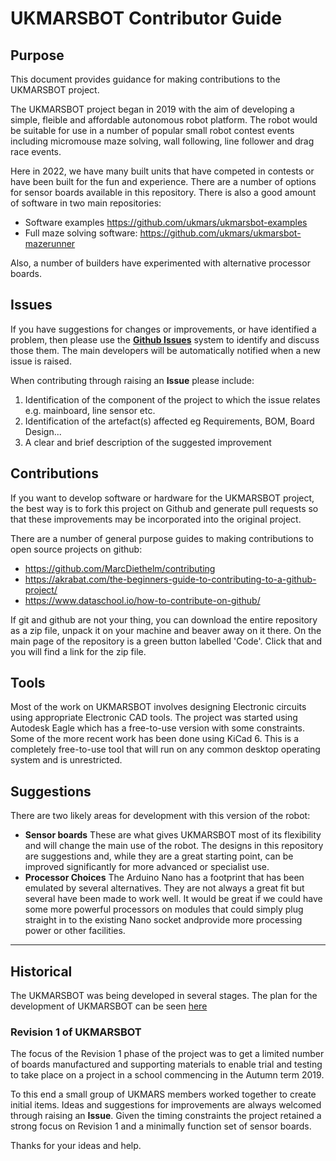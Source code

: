 # UKMARSBOT Contributor Guide
## Purpose
This document provides guidance for making contributions to the UKMARSBOT project.

The UKMARSBOT project began in 2019 with the aim of developing a simple, fleible and affordable autonomous robot platform. The robot would be suitable for use in a number of popular small robot contest events including micromouse maze solving, wall following, line follower and drag race events. 

Here in 2022, we have many built units that have competed in contests or have been built for the fun and experience. There are a number of options for sensor boards available in this repository. There is also a good amount of software in two main repositories:
 
 - Software examples https://github.com/ukmars/ukmarsbot-examples
 - Full maze solving software: https://github.com/ukmars/ukmarsbot-mazerunner

Also, a number of builders have experimented with alternative processor boards.

## Issues

If you have suggestions for changes or improvements, or have identified a problem, then please use the [__Github Issues__](https://github.com/ukmars/ukmarsbot/issues) system to identify and discuss those them. The main developers will be automatically notified when a new issue is raised.

When contributing through raising an __Issue__ please include:
1. Identification of the component of the project to which the issue relates e.g. mainboard, line sensor etc.
1. Identification of the artefact(s) affected eg Requirements, BOM, Board Design...
1. A clear and brief description of the suggested improvement

## Contributions

If you want to develop software or hardware for the UKMARSBOT project, the best way is to fork this project on Github and generate pull requests so that these improvements may be incorporated into the original project.

There are a number of general purpose guides to making contributions to open source projects on github:

 - https://github.com/MarcDiethelm/contributing
 - https://akrabat.com/the-beginners-guide-to-contributing-to-a-github-project/
 - https://www.dataschool.io/how-to-contribute-on-github/

If git and github are not your thing, you can download the entire repository as a zip file, unpack it on your machine and beaver away on it there. On the main page of the repository is a green button labelled 'Code'. Click that and you will find a link for the zip file.

## Tools

Most of the work on UKMARSBOT involves designing Electronic circuits using appropriate Electronic CAD tools. The project was started using Autodesk Eagle which has a free-to-use version with some constraints. Some of the more recent work has been done using KiCad 6. This is a completely free-to-use tool that will run on any common desktop operating system and is unrestricted.

## Suggestions

There are two likely areas for development with this version of the robot:

- __Sensor boards__ These are what gives UKMARSBOT most of its flexibility and will change the main use of the robot. The designs in this repository are suggestions and, while they are a great starting point, can be improved significantly for more advanced or specialist use.
- __Processor Choices__ The Arduino Nano has a footprint that has been emulated by several alternatives. They are not always a great fit but several have been made to work well. It would be great if we could have some more powerful processors on modules that could simply plug straight in to the existing Nano socket andprovide more processing power or other facilities.

---
## Historical

The UKMARSBOT was being developed in several stages. The plan for the development of UKMARSBOT can be seen [here](UKMARSBOT-Project-Plan.pdf)

### Revision 1 of UKMARSBOT
The focus of the Revision 1 phase of the project was to get a limited number of boards manufactured and supporting materials to enable trial and testing to take place on a project in a school commencing in the Autumn term 2019.

To this end a small group of UKMARS members worked together to create initial items. Ideas and suggestions for improvements are always welcomed through raising an __Issue__. Given the timing constraints the project retained a strong focus on Revision 1 and a minimally function set of sensor boards.


Thanks for your ideas and help.
